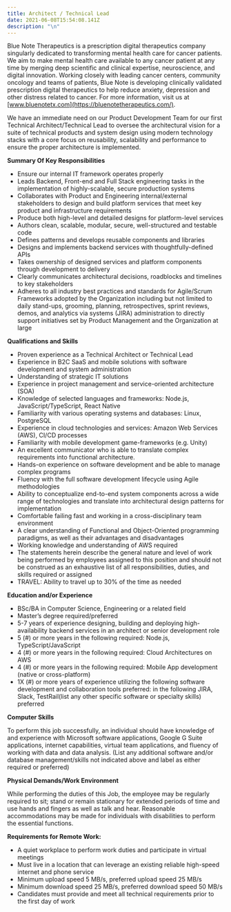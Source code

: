 ```yaml
---
title: Architect / Technical Lead
date: 2021-06-08T15:54:08.141Z
description: "\n"
---
```

Blue Note Therapeutics is a prescription digital therapeutics company singularly dedicated to transforming mental health care for cancer patients. We aim to make mental health care available to any cancer patient at any time by merging deep scientific and clinical expertise, neuroscience, and digital innovation.  Working closely with leading cancer centers, community oncology and teams of patients, Blue Note is developing clinically validated prescription digital therapeutics to help reduce anxiety, depression and other distress related to cancer. For more information, visit us at [www.bluenotetx.com](https://bluenotetherapeutics.com/).

We have an immediate need on our Product Development Team for our first Technical Architect/Technical Lead to oversee the architectural vision for a suite of technical products and system design using modern technology stacks with a core focus on reusability, scalability and performance to ensure the proper architecture is implemented. 

**Summary Of Key Responsibilities**

* Ensure our internal IT framework operates properly
* Leads Backend, Front-end and Full Stack engineering tasks in the implementation of highly-scalable, secure production systems
* Collaborates with Product and Engineering internal/external stakeholders to design and build platform services that meet key product and infrastructure requirements
* Produce both high-level and detailed designs for platform-level services
* Authors clean, scalable, modular, secure, well-structured and testable code
* Defines patterns and develops reusable components and libraries
* Designs and implements backend services with thoughtfully-defined APIs
* Takes ownership of designed services and platform components through development to delivery
* Clearly communicates architectural decisions, roadblocks and timelines to key stakeholders 
* Adheres to all industry best practices and standards for Agile/Scrum Frameworks adopted by the Organization including but not limited to daily stand-ups, grooming, planning, retrospectives, sprint reviews, demos, and analytics via systems (JIRA) administration to directly support initiatives set by Product Management and the Organization at large

**Qualifications and Skills**

* Proven experience as a Technical Architect or Technical Lead
* Experience in B2C SaaS and mobile solutions with software development and system administration
* Understanding of strategic IT solutions
* Experience in project management and service-oriented architecture (SOA)
* Knowledge of selected languages and frameworks: Node.js, JavaScript/TypeScript, React Native
* Familiarity with various operating systems and databases: Linux, PostgreSQL
* Experience in cloud technologies and services: Amazon Web Services (AWS), CI/CD processes
* Familiarity with mobile development game-frameworks (e.g. Unity)
* An excellent communicator who is able to translate complex requirements into functional architecture.
* Hands-on experience on software development and be able to manage complex programs
* Fluency with the full software development lifecycle using Agile methodologies
* Ability to conceptualize end-to-end system components across a wide range of technologies and translate into architectural design patterns for implementation
* Comfortable failing fast and working in a cross-disciplinary team environment
* A clear understanding of Functional and Object-Oriented programming paradigms, as well as their advantages and disadvantages
* Working knowledge and understanding of AWS required 
* The statements herein describe the general nature and level of work being performed by employees assigned to this position and should not be construed as an exhaustive list of all responsibilities, duties, and skills required or assigned
* TRAVEL: Ability to travel up to 30% of the time as needed

**Education and/or Experience** 

* BSc/BA in Computer Science, Engineering or a related field
* Master’s degree required/preferred
* 5-7 years of experience designing, building and deploying high-availability backend services in an architect or senior development role
* 5 (#) or more years in the following required: Node.js, TypeScript/JavaScript
* 4 (#) or more years in the following required: Cloud Architectures on AWS
* 4 (#) or more years in the following required: Mobile App development (native or cross-platform) 
* 1X (#) or more years of experience utilizing the following software development and collaboration tools preferred: in the following JIRA, Slack, TestRail(list any other specific software or specialty skills) preferred

**Computer Skills**                   

To perform this job successfully, an individual should have knowledge of and experience with Microsoft software applications, Google G Suite applications, internet capabilities, virtual team applications, and fluency of working with data and data analysis. (List any additional software and/or database management/skills not indicated above and label as either required or preferred)

**Physical Demands/Work Environment**

While performing the duties of this Job, the employee may be regularly required to sit; stand or remain stationary for extended periods of time and use hands and fingers as well as talk and hear. Reasonable accommodations may be made for individuals with disabilities to perform the essential functions.

**Requirements for Remote Work:**

* A quiet workplace to perform work duties and participate in virtual meetings  
* Must live in a location that can leverage an existing reliable high-speed internet and phone service
* Minimum upload speed 5 MB/s, preferred upload speed 25 MB/s
* Minimum download speed 25 MB/s, preferred download speed 50 MB/s
* Candidates must provide and meet all technical requirements prior to the first day of work